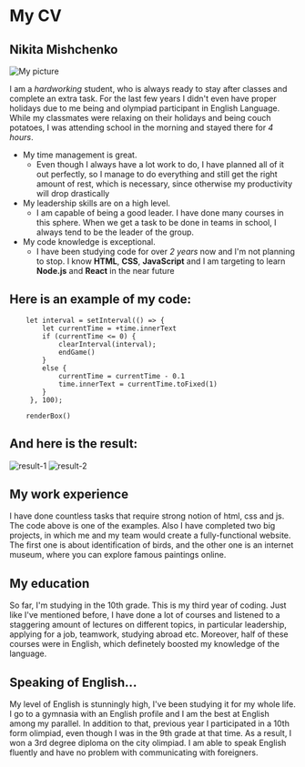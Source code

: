 # My CV

## Nikita Mishchenko
![My picture](https://ibb.co/LgcQ3GL)

I am a *hardworking* student, who is always ready to stay after classes and complete an extra task. For the last few years I didn't even have proper holidays due to me being and olympiad participant in English Language. While my classmates were relaxing on their holidays and being couch potatoes, I was attending school in the morning and stayed there for *4 hours*.

* My time management is great.
    + Even though I always have a lot work to do, I have planned all of it out perfectly, so I manage to do everything and still get the right amount of rest, which is necessary, since otherwise my productivity will drop drastically
* My leadership skills are on a high level.
    + I am capable of being a good leader. I have done many courses in this sphere. When we get a task to be done in teams in school, I always tend to be the leader of the group.
* My code knowledge is exceptional.
    + I have been studying code for over *2 years* now and I'm not planning to stop. I know **HTML**, **CSS**, **JavaScript** and I am targeting to learn **Node.js** and **React** in the near future

## Here is an example of my code:
```
    let interval = setInterval(() => {
        let currentTime = +time.innerText
        if (currentTime <= 0) {
            clearInterval(interval);
            endGame()
        }
        else {
            currentTime = currentTime - 0.1
            time.innerText = currentTime.toFixed(1)
        }
     }, 100);

    renderBox()

```

## And here is the result:
![result-1](https://ibb.co/6wYRd6w)
![result-2](https://ibb.co/zmsK0cT)

## My work experience

I have done countless tasks that require strong notion of html, css and js. The code above is one of the examples. Also I have completed two big projects, in which me and my team would create a fully-functional website. The first one is about identification of birds, and the other one is an internet museum, where you can explore famous paintings online.

## My education

So far, I'm studying in the 10th grade. This is my third year of coding. Just like I've mentioned before, I have done a lot of courses and listened to a staggering amount of lectures on different topics, in particular leadership, applying for a job, teamwork, studying abroad etc. Moreover, half of these courses were in English, which definetely boosted my knowledge of the language.

## Speaking of English...

My level of English is stunningly high, I've been studying it for my whole life. I go to a gymnasia with an English profile and I am the best at English among my parallel. In addition to that, previous year I participated in a 10th form olimpiad, even though I was in the 9th grade at that time. As a result, I won a 3rd degree diploma on the city olimpiad. I am able to speak English fluently and have no problem with communicating with foreigners.